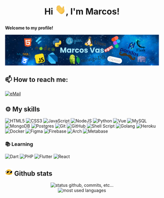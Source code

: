 # <p align="center">Hi <img src="gifs/hi.gif" width="35px">, I'm Marcos!</p>

**Welcome to my profile!**

<img alt="image header" src="imgs/header.png"/> 

<!-- ## Contact me -->
## 📫 How to reach me:

<a href="mailto:marcosvaas@gmail.com-">
<img alt="eMail" src="https://img.shields.io/badge/marcosvaas@gmail.com-D14836?style=for-the-badge&logo=gmail&logoColor=white" />
</a>

## ⚙️ My skills

![HTML5](https://img.shields.io/badge/html5%20-%23E34F26.svg?&style=for-the-badge&logo=html5&logoColor=white)
![CSS3](https://img.shields.io/badge/css3%20-%231572B6.svg?&style=for-the-badge&logo=css3&logoColor=white)
![JavaScript](https://img.shields.io/badge/javascript%20-%23323330.svg?&style=for-the-badge&logo=javascript&logoColor=%23F7DF1E&color=3d3919)
![NodeJS](https://img.shields.io/badge/Node.js-339933?style=for-the-badge&logo=nodedotjs&logoColor=white)
![Python](https://img.shields.io/badge/python-%230095D5.svg?&style=for-the-badge&logo=python&logoColor=white)
![Vue](https://img.shields.io/badge/Vue.js-35495E?style=for-the-badge&logo=vuedotjs&logoColor=4FC08D)
![MySQL](https://img.shields.io/badge/mysql-%2300f.svg?&style=for-the-badge&logo=mysql&logoColor=white&color=3280ad)
![MongoDB](https://img.shields.io/badge/MongoDB-%234ea94b.svg?&style=for-the-badge&logo=mongodb&logoColor=white)
![Postgres](	https://img.shields.io/badge/PostgreSQL-316192?style=for-the-badge&logo=postgresql&logoColor=white)
![Git](https://img.shields.io/badge/git%20-%23F05033.svg?&style=for-the-badge&logo=git&logoColor=white&Color=c95410)
![GitHub](https://img.shields.io/badge/github%20-%23121011.svg?&style=for-the-badge&logo=github&logoColor=white&color=283238)
![Shell Script](https://img.shields.io/badge/Shell_Script-121011?style=for-the-badge&logo=gnu-bash&logoColor=white)
![Golang](https://img.shields.io/badge/Golang-00ADD8?style=for-the-badge&logo=go&logoColor=white)
![Heroku](https://img.shields.io/badge/Heroku-430098?style=for-the-badge&logo=heroku&logoColor=white)
![Docker](https://img.shields.io/badge/Docker-2CA5E0?style=for-the-badge&logo=docker&logoColor=white)
![Figma](https://img.shields.io/badge/Figma-F24E1E?style=for-the-badge&logo=figma&logoColor=white)
![Firebase](https://img.shields.io/badge/firebase-ffca28?style=for-the-badge&logo=firebase&logoColor=black)
![Arch](https://img.shields.io/badge/Arch%20Linux-0B2541?style=for-the-badge&logo=arch-linux&logoColor=white)
![Metabase](https://img.shields.io/badge/Metabase-509EE3?style=for-the-badge&logo=metabase&logoColor=fff)

<!-- ![Linux](https://img.shields.io/badge/Linux-FCC624?style=for-the-badge&logo=linux&logoColor=black) -->
### 📚 Learning
![Dart](https://img.shields.io/badge/Dart-0175C2?style=for-the-badge&logo=dart&logoColor=white)
![PHP](https://img.shields.io/badge/PHP-777BB4?style=for-the-badge&logo=php&logoColor=white)
![Flutter](https://img.shields.io/badge/Flutter-02569B?style=for-the-badge&logo=flutter&logoColor=white)
![React](https://img.shields.io/badge/React-20232A?style=for-the-badge&logo=react&logoColor=61DAFB)

## <img src="gifs/haha.gif" width="25px"> Github stats

<p align="center">
    <img alt="status github, commits, etc..." width="500px" src="https://github-readme-stats.vercel.app/api?username=marcos-inja&count_private=true&show_icons=true&custom_title=Github&theme=algolia&bg_color=0,000000,130F40&layout=compact&border_radius=8"
    /> <br>
    <img alt="most used languages" width="500px" src="https://github-readme-stats.vercel.app/api/top-langs/?username=marcos-inja&count_private=true&theme=algolia&bg_color=0,000000,130F40&layout=compact&border_radius=8&langs_count=20&hide=hack,swift,kotlin,objective-c,markdown"/>
</p>

<!-- <img alt="views profile" width="110px" src="https://komarev.com/ghpvc/?username=marcos-inja&color=blue&style=flat-square"/>
 -->
<!---
marcos-inja/marcos-inja is a ✨ special ✨ repository because its `README.md` (this file) appears on your GitHub profile.
You can click the Preview link to take a look at your changes.
--->
